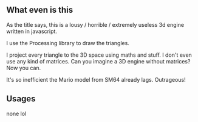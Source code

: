 ## What even is this

As the title says, this is a lousy / horrible / extremely useless 3d engine written in javascript.

I use the Processing library to draw the triangles. 

I project every triangle to the 3D space using maths and stuff. I don't even use any kind of matrices. Can you imagine a 3D engine without matrices? Now you can.

It's so inefficient the Mario model from SM64 already lags. Outrageous!

## Usages

none lol
